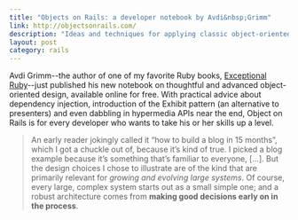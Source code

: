 ```yaml
---
title: "Objects on Rails: a developer notebook by Avdi&nbsp;Grimm"
link: http://objectsonrails.com/
description: "Ideas and techniques for applying classic object-oriented principles to Rails development."
layout: post
category: rails
---
```


Avdi Grimm--the author of one of my favorite Ruby books, [Exceptional
Ruby][1]--just published his new notebook on thoughtful and advanced
object-oriented design, available online for free. With practical advice about
dependency injection, introduction of the Exhibit pattern (an alternative to
presenters) and even dabbling in hypermedia APIs near the end, Object on Rails
is for every developer who wants to take his or her skills up a level.

> An early reader jokingly called it “how to build a blog in 15 months”, which I
> got a chuckle out of, because it’s kind of true. I picked a blog example
> because it’s something that’s familiar to everyone, [...]. But the design
> choices I chose to illustrate are of the kind that are primarily relevant for
> _growing and evolving large systems_. Of course, every large, complex system
> starts out as a small simple one; and a robust architecture comes from
> **making good decisions early on in the process**.


  [1]: http://exceptionalruby.com/
